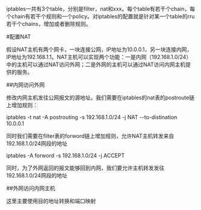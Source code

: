 iptables一共有3个table，分别是filter，nat和xxx。每个table有若干个chain，每个chain有若干个规则和一个policy。对iptables的配置就是针对某一个table的rru若干个chains，增加或者删除规则。

#配置NAT

假设NAT主机有两个网卡，一块连接公网，IP地址为10.0.0.1，另一块连接内网，IP地址为192.168.1.1。NAT主机可以实现两个功能：一是内网（192.168.1.0/24）中的主机可以通过NAT访问外网；二是外网的主机可以通过NAT访问内网主机提供的服务。

##内网访问外网

修改内网主机发往公网报文的源地址。我们需要在iptables的nat表的postroute链上增加规则：

iptables -t nat -A postrouting -s 192.168.1.0/24 -j NAT --to-distination 10.0.0.1

同时我们需要在filter表的forword链上增加规则，允许NAT主机转发来自192.168.1.0/24网段的地址

iptables -A forword -s 192.168.1.0/24 -j ACCEPT

同时，为了外网返回的报文能够回到内网，我们要允许主机转发发往192.168.1.0/24网段的地址

##外网访问内网主机

这里主要使用目的地址转换和端口映射

